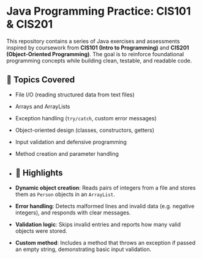 # Java Programming Practice: CIS101 & CIS201

This repository contains a series of Java exercises and assessments inspired by coursework from **CIS101 (Intro to Programming)** and **CIS201 (Object-Oriented Programming)**. The goal is to reinforce foundational programming concepts while building clean, testable, and readable code.

## 🧠 Topics Covered

- File I/O (reading structured data from text files)
- Arrays and ArrayLists
- Exception handling (`try/catch`, custom error messages)
- Object-oriented design (classes, constructors, getters)
- Input validation and defensive programming
- Method creation and parameter handling

- ## 📌 Highlights

- **Dynamic object creation**: Reads pairs of integers from a file and stores them as `Person` objects in an `ArrayList`.
- **Error handling**: Detects malformed lines and invalid data (e.g. negative integers), and responds with clear messages.
- **Validation logic**: Skips invalid entries and reports how many valid objects were stored.
- **Custom method**: Includes a method that throws an exception if passed an empty string, demonstrating basic input validation.



